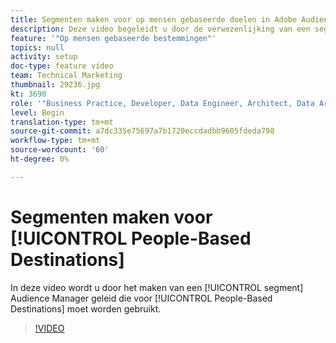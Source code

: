 ```yaml
---
title: Segmenten maken voor op mensen gebaseerde doelen in Adobe Audience Manager
description: Deze video begeleidt u door de verwezenlijking van een segment in Audience Manager dat voor op mensen-Gebaseerde Doelen moet worden gebruikt.
feature: '"Op mensen gebaseerde bestemmingen"'
topics: null
activity: setup
doc-type: feature video
team: Technical Marketing
thumbnail: 29236.jpg
kt: 3690
role: '"Business Practice, Developer, Data Engineer, Architect, Data Architect, Administrator, Leader"'
level: Begin
translation-type: tm+mt
source-git-commit: a7dc335e75697a7b1720eccdadbb9605fdeda798
workflow-type: tm+mt
source-wordcount: '60'
ht-degree: 0%

---
```



# Segmenten maken voor [!UICONTROL People-Based Destinations]

In deze video wordt u door het maken van een [!UICONTROL segment] Audience Manager geleid die voor [!UICONTROL People-Based Destinations] moet worden gebruikt.

>[!VIDEO](https://video.tv.adobe.com/v/29236/?quality=12)
